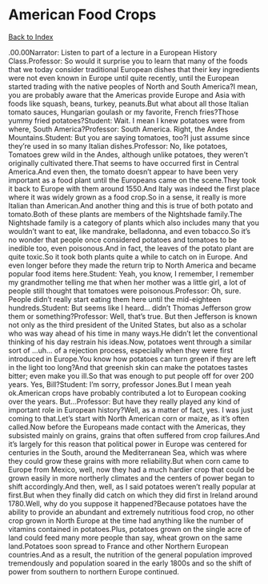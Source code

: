 # American Food Crops
[Back to Index](https://github.com/windows10010/tpoExtractor/blob/master/README.md)

\.00\.00Narrator: Listen to part of a lecture in a European History Class.Professor: So would it surprise you to learn that many of the foods that we today consider traditional European dishes that their key ingredients were not even known in Europe until quite recently, until the European started trading with the native peoples of North and South America?I mean, you are probably aware that the Americas provide Europe and Asia with foods like squash, beans, turkey, peanuts.But what about all those Italian tomato sauces, Hungarian goulash or my favorite, French fries?Those yummy fried potatoes?Student: Wait. I mean I knew potatoes were from where, South America?Professor: South America. Right, the Andes Mountains.Student: But you are saying tomatoes, too?I just assume since they’re used in so many Italian dishes.Professor: No, like potatoes, Tomatoes grew wild in the Andes, although unlike potatoes, they weren’t originally cultivated there.That seems to have occurred first in Central America.And even then, the tomato doesn’t appear to have been very important as a food plant until the Europeans came on the scene.They took it back to Europe with them around 1550.And Italy was indeed the first place where it was widely grown as a food crop.So in a sense, it really is more Italian than American.And another thing and this is true of both potato and tomato.Both of these plants are members of the Nightshade family.The Nightshade family is a category of plants which also includes many that you wouldn’t want to eat, like mandrake, belladonna, and even tobacco.So it’s no wonder that people once considered potatoes and tomatoes to be inedible too, even poisonous.And in fact, the leaves of the potato plant are quite toxic.So it took both plants quite a while to catch on in Europe. And even longer before they made the return trip to North America and became popular food items here.Student: Yeah, you know, I remember, I remember my grandmother telling me that when her mother was a little girl, a lot of people still thought that tomatoes were poisonous.Professor: Oh, sure. People didn’t really start eating them here until the mid-eighteen hundreds.Student: But seems like I heard... didn’t Thomas Jefferson grow them or something?Professor: Well, that’s true. But then Jefferson is known not only as the third president of the United States, but also as a scholar who was way ahead of his time in many ways.He didn’t let the conventional thinking of his day restrain his ideas.Now, potatoes went through a similar sort of ...uh... of a rejection process, especially when they were first introduced in Europe.You know how potatoes can turn green if they are left in the light too long?And that greenish skin can make the potatoes tastes bitter; even make you ill.So that was enough to put people off for over 200 years. Yes, Bill?Student: I’m sorry, professor Jones.But I mean yeah ok.American crops have probably contributed a lot to European cooking over the years. But…Professor: But have they really played any kind of important role in European history?Well, as a matter of fact, yes. I was just coming to that.Let’s start with North American corn or maize, as it’s often called.Now before the Europeans made contact with the Americas, they subsisted mainly on grains, grains that often suffered from crop failures.And it’s largely for this reason that political power in Europe was centered for centuries in the South, around the Mediterranean Sea, which was where they could grow these grains with more reliability.But when corn came to Europe from Mexico, well, now they had a much hardier crop that could be grown easily in more northerly climates and the centers of power began to shift accordingly.And then, well, as I said potatoes weren’t really popular at first.But when they finally did catch on which they did first in Ireland around 1780.Well, why do you suppose it happened?Because potatoes have the ability to provide an abundant and extremely nutritious food crop, no other crop grown in North Europe at the time had anything like the number of vitamins contained in potatoes.Plus, potatoes grown on the single acre of land could feed many more people than say, wheat grown on the same land.Potatoes soon spread to France and other Northern European countries.And as a result, the nutrition of the general population improved tremendously and population soared in the early 1800s and so the shift of power from southern to northern Europe continued. 